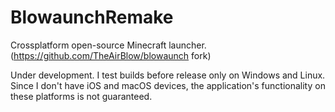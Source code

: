 

# BlowaunchRemake
Crossplatform open-source Minecraft launcher. (https://github.com/TheAirBlow/blowaunch fork)

Under development.
I test builds before release only on Windows and Linux. Since I don't have iOS and macOS devices, the application's functionality on these platforms is not guaranteed.


